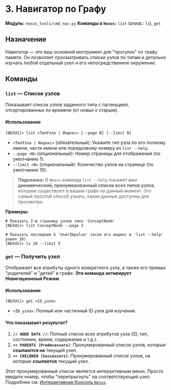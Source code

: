 # 3. Навигатор по Графу

**Модуль:** `nexus_tools/cmd_nav.py`
**Команды в `Nexus`:** `list` (алиас: `ls`), `get`

## Назначение

Навигатор — это ваш основной инструмент для "прогулок" по графу памяти. Он позволяет просматривать списки узлов по типам и детально изучать любой отдельный узел и его непосредственное окружение.

## Команды

### `list` — Список узлов

Показывает список узлов заданного типа с пагинацией, отсортированных по времени (от новых к старым).

#### Использование
```
[NEXUS]> list <ТипУзла | Индекс> [--page N] [--limit N]
```
-   `<ТипУзла | Индекс>` (обязательный): Укажите тип узла по его полному имени, части имени или порядковому номеру из `list --help`.
-   `--page <N>` (опциональный): Номер страницы для отображения (по умолчанию 1).
-   `--limit <N>` (опциональный): Количество узлов на странице (по умолчанию 10).

> **Подсказка:** В `Nexus` команда `list --help` покажет вам **динамический, пронумерованный список всех типов узлов**, которые существуют в вашем графе на данный момент. Это самый простой способ узнать, какие данные доступны для просмотра.

**Примеры:**
```
# Показать 2-ю страницу узлов типа 'ConceptNode'
[NEXUS]> list ConceptNode --page 2

# Показать последние 5 'UserImpulse' (если его индекс в 'list --help' равен 10)
[NEXUS]> ls 10 --limit 5
```

### `get` — Получить узел

Отображает все атрибуты одного конкретного узла, а также его прямых "родителей" и "детей" в графе. **Эта команда активирует *Навигационный Режим***.

#### Использование
```
[NEXUS]> get <ID_узла>
```
-   `<ID_узла>`: Полный или частичный ID узла для изучения.

#### Что показывает результат?
1.  **`// NODE DATA //`**: Полный список всех атрибутов узла (ID, тип, состояние, время, содержание и т.д.).
2.  **`<< PARENTS (Predecessors)`**: Пронумерованный список узлов, которые **ссылаются на** текущий узел.
3.  **`>> CHILDREN (Successors)`**: Пронумерованный список узлов, на которые **ссылается** текущий узел.

Этот пронумерованный список является интерактивным меню. Просто введите номер, чтобы "перепрыгнуть" на соответствующий узел. Подробнее см. [Интерактивная Консоль `Nexus`](01_nexus_shell.md).
